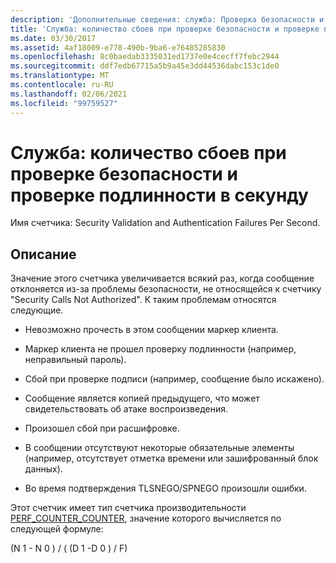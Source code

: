 ```yaml
---
description: 'Дополнительные сведения: служба: Проверка безопасности и ошибки проверки подлинности за секунду'
title: 'Служба: количество сбоев при проверке безопасности и проверке подлинности в секунду'
ms.date: 03/30/2017
ms.assetid: 4af18009-e778-490b-9ba6-e76485285830
ms.openlocfilehash: 8c0baedab3335031ed1737e0e4cecff7febc2944
ms.sourcegitcommit: ddf7edb67715a5b9a45e3dd44536dabc153c1de0
ms.translationtype: MT
ms.contentlocale: ru-RU
ms.lasthandoff: 02/06/2021
ms.locfileid: "99759527"
---
```

# <a name="service-security-validation-and-authentication-failures-per-second"></a>Служба: количество сбоев при проверке безопасности и проверке подлинности в секунду

Имя счетчика: Security Validation and Authentication Failures Per Second.  
  
## <a name="description"></a>Описание  

 Значение этого счетчика увеличивается всякий раз, когда сообщение отклоняется из-за проблемы безопасности, не относящейся к счетчику "Security Calls Not Authorized". К таким проблемам относятся следующие.  
  
- Невозможно прочесть в этом сообщении маркер клиента.  
  
- Маркер клиента не прошел проверку подлинности (например, неправильный пароль).  
  
- Сбой при проверке подписи (например, сообщение было искажено).  
  
- Сообщение является копией предыдущего, что может свидетельствовать об атаке воспроизведения.  
  
- Произошел сбой при расшифровке.  
  
- В сообщении отсутствуют некоторые обязательные элементы (например, отсутствует отметка времени или зашифрованный блок данных).  
  
- Во время подтверждения TLSNEGO/SPNEGO произошли ошибки.  
  
 Этот счетчик имеет тип счетчика производительности [PERF_COUNTER_COUNTER](/previous-versions/windows/it-pro/windows-server-2003/cc740048(v=ws.10)), значение которого вычисляется по следующей формуле:  
  
 (N 1 - N 0 ) / ( (D 1 -D 0 ) / F)
